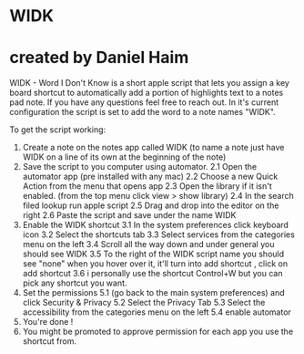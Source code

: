 # WIDK
# created by Daniel Haim

WIDK - Word I Don't Know is a short apple script that lets you assign a key board shortcut to automatically add a portion of highlights text to a notes pad note.
If you have any questions feel free to reach out. In it's current configuration the script is set to add the word to a note names "WIDK". 


To get the script working:
1. Create a note on the notes app called WIDK (to name a note just have WIDK on a line of its own at the beginning of the note)
2. Save the script to you computer using automator.
  2.1 Open the automator app (pre installed with any mac)
  2.2 Choose a new Quick Action from the menu that opens app
  2.3 Open the library if it isn't enabled. (from the top menu click view > show library)
  2.4 In the search filed lookup run apple script
  2.5 Drag and drop into the editor on the right
  2.6 Paste the script and save under the name WIDK 
3. Enable the WIDK shortcut 
  3.1 In the system preferences click keyboard icon 
  3.2 Select the shortcuts tab
  3.3 Select services from the categories menu on the left
  3.4 Scroll all the way down and under general you should see WIDK
  3.5 To the right of the WIDK script name you should see "none" when you hover over it, it'll turn into add shortcut , click on add shortcut
  3.6 i personally use the shortcut Control+W but you can pick any shortcut you want.
5. Set the permissions
  5.1 (go back to the main system preferences) and click Security & Privacy 
  5.2 Select the Privacy Tab 
  5.3 Select the accessibility from the categories menu on the left
  5.4 enable automator
7. You're done !
8. You might be promoted to approve permission for each app you use the shortcut from.

